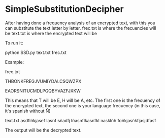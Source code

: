 # SimpleSubstitutionDecipher

After having done a frequency analysis of an encrypted text, with this you can substitute the text letter by letter.
frec.txt is where the frecuencies will be
text.txt is where the encrypted text will be

To run it:

python SSD.py text.txt frec.txt

Example:

frec.txt

THBONKFREGJVUMIYDALCSQWZPX

EAORSNITUCMDLPGQBYVAZFJXKW

This means that T will be E, H will be A, etc.
The first one is the frecuency of the encrypted text, the second one is your language frecuency (in this case, it's spanish without Ñ)

text.txt
asdflñkjasef lasnf sñadfj lñasnflkasnfkl nasklñh foñkjasñkfjasjdfasf

The output will be the decrypted text.
